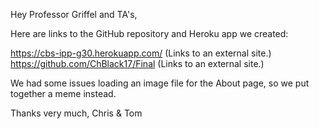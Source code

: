 Hey Professor Griffel and TA's,

Here are links to the GitHub repository and Heroku app we created:

https://cbs-ipp-g30.herokuapp.com/ (Links to an external site.)
https://github.com/ChBlack17/Final (Links to an external site.)

We had some issues loading an image file for the About page, so we put together a meme instead.

Thanks very much,
Chris & Tom  